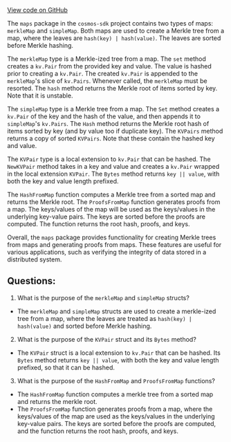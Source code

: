 [View code on GitHub](https://github.com/cosmos/cosmos-sdk/blob/main/store/internal/maps/maps.go)

The `maps` package in the `cosmos-sdk` project contains two types of maps: `merkleMap` and `simpleMap`. Both maps are used to create a Merkle tree from a map, where the leaves are `hash(key) | hash(value)`. The leaves are sorted before Merkle hashing. 

The `merkleMap` type is a Merkle-ized tree from a map. The `set` method creates a `kv.Pair` from the provided key and value. The value is hashed prior to creating a `kv.Pair`. The created `kv.Pair` is appended to the `merkleMap`'s slice of `kv.Pairs`. Whenever called, the `merkleMap` must be resorted. The `hash` method returns the Merkle root of items sorted by key. Note that it is unstable.

The `simpleMap` type is a Merkle tree from a map. The `Set` method creates a `kv.Pair` of the key and the hash of the value, and then appends it to `simpleMap`'s `kv.Pairs`. The `Hash` method returns the Merkle root hash of items sorted by key (and by value too if duplicate key). The `KVPairs` method returns a copy of sorted `KVPairs`. Note that these contain the hashed key and value.

The `KVPair` type is a local extension to `kv.Pair` that can be hashed. The `NewKVPair` method takes in a key and value and creates a `kv.Pair` wrapped in the local extension `KVPair`. The `Bytes` method returns `key || value`, with both the key and value length prefixed.

The `HashFromMap` function computes a Merkle tree from a sorted map and returns the Merkle root. The `ProofsFromMap` function generates proofs from a map. The keys/values of the map will be used as the keys/values in the underlying key-value pairs. The keys are sorted before the proofs are computed. The function returns the root hash, proofs, and keys.

Overall, the `maps` package provides functionality for creating Merkle trees from maps and generating proofs from maps. These features are useful for various applications, such as verifying the integrity of data stored in a distributed system.
## Questions: 
 1. What is the purpose of the `merkleMap` and `simpleMap` structs?
- The `merkleMap` and `simpleMap` structs are used to create a merkle-ized tree from a map, where the leaves are treated as `hash(key) | hash(value)` and sorted before Merkle hashing.

2. What is the purpose of the `KVPair` struct and its `Bytes` method?
- The `KVPair` struct is a local extension to `kv.Pair` that can be hashed. Its `Bytes` method returns `key || value`, with both the key and value length prefixed, so that it can be hashed.

3. What is the purpose of the `HashFromMap` and `ProofsFromMap` functions?
- The `HashFromMap` function computes a merkle tree from a sorted map and returns the merkle root. 
- The `ProofsFromMap` function generates proofs from a map, where the keys/values of the map are used as the keys/values in the underlying key-value pairs. The keys are sorted before the proofs are computed, and the function returns the root hash, proofs, and keys.